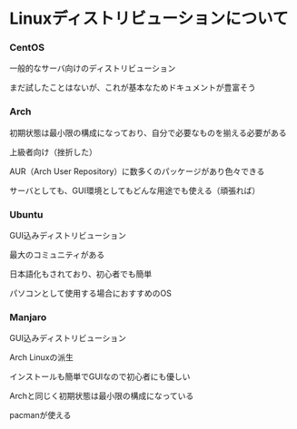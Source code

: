 # Linuxディストリビューションについて

### CentOS

一般的なサーバ向けのディストリビューション

まだ試したことはないが、これが基本なためドキュメントが豊富そう

### Arch

初期状態は最小限の構成になっており、自分で必要なものを揃える必要がある

上級者向け（挫折した）

AUR（Arch User Repository）に数多くのパッケージがあり色々できる

サーバとしても、GUI環境としてもどんな用途でも使える（頑張れば）

### Ubuntu

GUI込みディストリビューション

最大のコミュニティがある

日本語化もされており、初心者でも簡単

パソコンとして使用する場合におすすめのOS


### Manjaro

GUI込みディストリビューション

Arch Linuxの派生

インストールも簡単でGUIなので初心者にも優しい

Archと同じく初期状態は最小限の構成になっている

pacmanが使える

